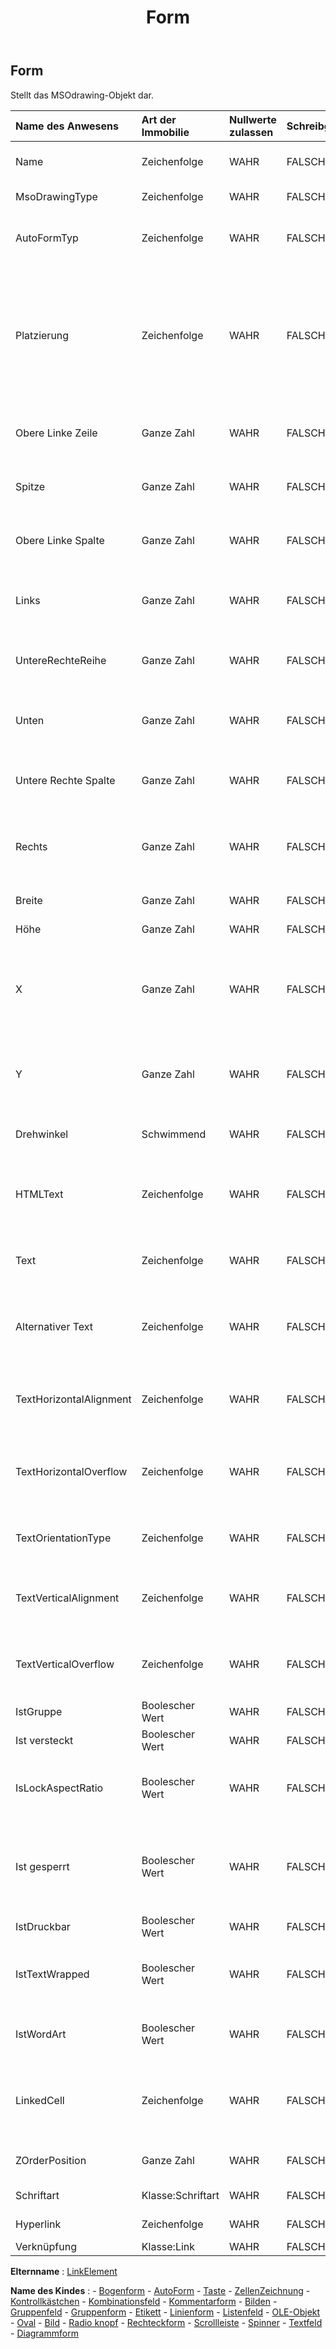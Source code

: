 ﻿---
title: Form
second_title: Aspose.Cells Cloud Documen
type: docs
url: /de/specification/model/shape/
description: "Aspose.Cells Cloud-Modellspezifikation: Shape. Müheloses Bearbeiten von Excel und anderen Tabellenkalkulationsdokumenten mit Funktionen wie Öffnen, Generieren, Bearbeiten, Teilen, Zusammenführen, Vergleichen und Konvertieren"
kwords: Excel, Office, Tabellenkalkulation, Cloud REST API, Form
weight: 50
---
## **Form**

 Stellt das MSOdrawing-Objekt dar.

| Name des Anwesens| Art der Immobilie| Nullwerte zulassen| Schreibgeschützt| Standardwert| Beschreibung|
|:- |:- |:- |:- |:- |:- |
| Name| Zeichenfolge| WAHR| FALSCH|| Ruft den Namen der Form ab und legt ihn fest.|
| MsoDrawingType| Zeichenfolge| WAHR| FALSCH|| Ruft den MSO-Zeichnungstyp ab.|
| AutoFormTyp| Zeichenfolge| WAHR| FALSCH|| Ruft den automatischen Formtyp ab und legt ihn fest.|
| Platzierung| Zeichenfolge| WAHR| FALSCH|| Stellt die Art und Weise dar, wie das Zeichenobjekt mit den darunterliegenden Zellen verbunden ist. Die Eigenschaft steuert die Platzierung eines Objekts auf einem Arbeitsblatt.|
| Obere Linke Zeile| Ganze Zahl| WAHR| FALSCH|| Stellt den Zeilenindex in der oberen linken Ecke dar.|
| Spitze| Ganze Zahl| WAHR| FALSCH|| Stellt den vertikalen Versatz der Form von ihrer obersten Reihe in Pixeln dar.|
| Obere Linke Spalte| Ganze Zahl| WAHR| FALSCH|| Stellt den Spaltenindex in der oberen linken Ecke dar.|
| Links| Ganze Zahl| WAHR| FALSCH|| Stellt den horizontalen Versatz der Form von ihrer linken Spalte in Pixeln dar.|
| UntereRechteReihe| Ganze Zahl| WAHR| FALSCH|| Stellt den Zeilenindex in der unteren rechten Ecke dar.|
| Unten| Ganze Zahl| WAHR| FALSCH||Stellt die Breite des vertikalen Versatzes der Form von ihrer unteren Eckreihe in Pixeln dar.|
| Untere Rechte Spalte| Ganze Zahl| WAHR| FALSCH|| Stellt den Spaltenindex in der unteren rechten Ecke dar.|
| Rechts| Ganze Zahl| WAHR| FALSCH|| Stellt die Breite des horizontalen Versatzes der Form von ihrer unteren rechten Eckspalte in Pixeln dar.|
| Breite| Ganze Zahl| WAHR| FALSCH|| Stellt die Breite der Form in Pixeln dar.|
| Höhe| Ganze Zahl| WAHR| FALSCH|| Stellt die Höhe der Form in Pixeln dar.|
| X| Ganze Zahl| WAHR| FALSCH|| Ruft den horizontalen Versatz der Form vom linken Arbeitsblattrand in Pixeln ab und legt ihn fest.|
| Y| Ganze Zahl| WAHR| FALSCH|| Ruft den vertikalen Versatz der Form vom oberen Arbeitsblattrand in Pixeln ab und legt ihn fest.|
| Drehwinkel| Schwimmend| WAHR| FALSCH|| Ruft die Drehung der Form ab und legt sie fest.|
|HTMLText| Zeichenfolge| WAHR| FALSCH|| Ruft die HTML-Zeichenfolge ab und legt sie fest, die Daten und einige Formate in diesem Textfeld enthält.|
| Text| Zeichenfolge| WAHR| FALSCH|| Stellt die Zeichenfolge in diesem TextBox-Objekt dar.|
| Alternativer Text| Zeichenfolge| WAHR| FALSCH|| Gibt die beschreibende (alternative) Textzeichenfolge des Objekts zurück oder legt sie fest.|
| TextHorizontalAlignment| Zeichenfolge| WAHR| FALSCH|| Ruft den horizontalen Textausrichtungstyp der Form ab und legt ihn fest.|
| TextHorizontalOverflow| Zeichenfolge| WAHR| FALSCH|| Ruft den horizontalen Textüberlauftyp der Form ab, die Text enthält, und legt ihn fest.|
| TextOrientationType| Zeichenfolge| WAHR| FALSCH||Ruft den Textausrichtungstyp der Form ab und legt ihn fest.|
| TextVerticalAlignment| Zeichenfolge| WAHR| FALSCH|| Ruft den Typ der vertikalen Textausrichtung der Form ab und legt ihn fest.|
| TextVerticalOverflow| Zeichenfolge| WAHR| FALSCH|| Ruft den vertikalen Textüberlauftyp der Form ab, die Text enthält, und legt ihn fest.|
| IstGruppe| Boolescher Wert| WAHR| FALSCH|| Gibt an, ob die Form eine Gruppe ist.|
| Ist versteckt| Boolescher Wert| WAHR| FALSCH|| Gibt an, ob das Objekt sichtbar ist.|
| IsLockAspectRatio| Boolescher Wert| WAHR| FALSCH|| „True“ bedeutet, dass keine Änderungen des Seitenverhältnisses zulässig sind.|
| Ist gesperrt| Boolescher Wert| WAHR| FALSCH|| „True“, wenn das Objekt gesperrt ist, „False“, wenn das Objekt geändert werden kann, während das Blatt geschützt ist.|
| IstDruckbar| Boolescher Wert| WAHR| FALSCH|| Wahr, wenn das Objekt druckbar ist|
| IstTextWrapped| Boolescher Wert| WAHR| FALSCH|| Ruft den Textumbruchtyp der Form ab, die Text enthält, und legt ihn fest.|
| IstWordArt| Boolescher Wert| WAHR| FALSCH|| Gibt an, ob es sich bei dieser Form um eine WordArt handelt.|
| LinkedCell| Zeichenfolge| WAHR| FALSCH|| Ruft den mit dem Wert des Steuerelements verknüpften Arbeitsblattbereich ab oder legt ihn fest.|
| ZOrderPosition| Ganze Zahl| WAHR| FALSCH|| Gibt die Position einer Form in der Z-Reihenfolge zurück.|
| Schriftart| Klasse:Schriftart| WAHR| FALSCH|| Stellt die Schriftart der Form dar.|
| Hyperlink| Zeichenfolge| WAHR| FALSCH|| Ruft den Hyperlink der Form ab.|
| Verknüpfung| Klasse:Link| WAHR| FALSCH|||

**Elternname** : [LinkElement](/specification/model/linkelement)

**Name des Kindes** : 
	-  [Bogenform](arcshape) 
	-  [AutoForm](autoshape) 
	-  [Taste](button) 
	-  [ZellenZeichnung](cellsdrawing) 
	-  [Kontrollkästchen](checkbox) 
	-  [Kombinationsfeld](combobox) 
	-  [Kommentarform](commentshape) 
	-  [Bilden](form) 
	-  [Gruppenfeld](groupbox) 
	-  [Gruppenform](groupshape) 
	-  [Etikett](label) 
	-  [Linienform](lineshape) 
	-  [Listenfeld](listbox) 
	-  [OLE-Objekt](oleobject) 
	-  [Oval](oval) 
	-  [Bild](picture) 
	-  [Radio knopf](radiobutton) 
	-  [Rechteckform](rectangleshape) 
	-  [Scrollleiste](scrollbar) 
	-  [Spinner](spinner) 
	-  [Textfeld](textbox) 
	-  [Diagrammform](chartshape) 
